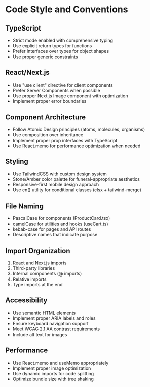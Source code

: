 # Code Style and Conventions

## TypeScript
- Strict mode enabled with comprehensive typing
- Use explicit return types for functions
- Prefer interfaces over types for object shapes
- Use proper generic constraints

## React/Next.js
- Use "use client" directive for client components
- Prefer Server Components when possible
- Use proper Next.js Image component with optimization
- Implement proper error boundaries

## Component Architecture
- Follow Atomic Design principles (atoms, molecules, organisms)
- Use composition over inheritance
- Implement proper prop interfaces with TypeScript
- Use React.memo for performance optimization when needed

## Styling
- Use TailwindCSS with custom design system
- Stone/Amber color palette for funeral-appropriate aesthetics
- Responsive-first mobile design approach
- Use cn() utility for conditional classes (clsx + tailwind-merge)

## File Naming
- PascalCase for components (ProductCard.tsx)
- camelCase for utilities and hooks (useCart.ts)
- kebab-case for pages and API routes
- Descriptive names that indicate purpose

## Import Organization
1. React and Next.js imports
2. Third-party libraries
3. Internal components (@ imports)
4. Relative imports
5. Type imports at the end

## Accessibility
- Use semantic HTML elements
- Implement proper ARIA labels and roles
- Ensure keyboard navigation support
- Meet WCAG 2.1 AA contrast requirements
- Include alt text for images

## Performance
- Use React.memo and useMemo appropriately
- Implement proper image optimization
- Use dynamic imports for code splitting
- Optimize bundle size with tree shaking